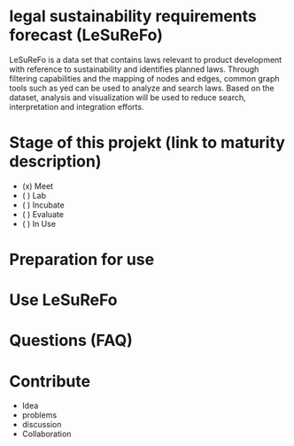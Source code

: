 # legal sustainability requirements forecast (LeSuReFo)

LeSuReFo is a data set that contains laws relevant to product development with reference to sustainability and identifies planned laws. Through filtering capabilities and the mapping of nodes and edges, common graph tools such as yed can be used to analyze and search laws. Based on the dataset, analysis and visualization will be used to reduce search, interpretation and integration efforts.

# Stage of this projekt (link to maturity description)
- (x) Meet 
- ( ) Lab
- ( ) Incubate
- ( ) Evaluate
- ( ) In Use

# Preparation for use


# Use LeSuReFo


# Questions (FAQ)


# Contribute

- Idea
- problems
- discussion
- Collaboration
